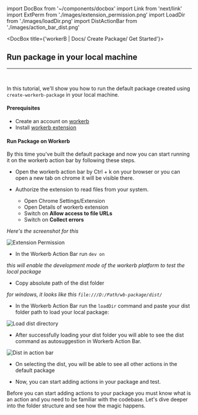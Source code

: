 import DocBox from '~/components/docbox'
import Link from 'next/link'
import ExtPerm from './images/extension_permission.png'
import LoadDir from './images/loadDir.png'
import DistActionBar from './images/action_bar_dist.png'

<DocBox title={'workerB | Docs/ Create Package/ Get Started'}>

## **Run package in your local machine**
<hr/>
<br/>

In this tutorial, we'll show you how to run the default package created using `create-workerb-package` in your local machine.

#### Prerequisites

- Create an account on [workerb](https://dashboard.workerb.app/signup)
- Install [workerb extension](https://chrome.google.com/webstore/detail/workerb/jdbakbjkiklbibfccegfejjdlcgpnnpe)

#### Run Package on Workerb

By this time you've built the default package and now you can start running it on the workerb action bar by following these steps.

- Open the workerb action bar by Ctrl + k on your browser or you can open a new tab on chrome it will be visible there.

- Authorize the extension to read files from your system.

    - Open Chrome Settings/Extension
    - Open Details of workerb extension
    - Switch on **Allow access to file URLs**
    - Switch on **Collect errors**

_Here's the screenshot for this_

<img 
src={ExtPerm}
alt="Extension Permission"
height={80}
width={650}
/>

- In the Workerb Action Bar run `dev on`

_this will enable the development mode of the workerb platform to test the local package_

- Copy absolute path of the dist folder

_for windows, it looks like this `file:///D:/Path/wb-package/dist/`_

- In the Workerb Action Bar run the `loadDir` command and paste your dist folder path to load your local package:

<img 
src={LoadDir}
alt="Load dist directory"
height={40}
width={400}
/>

- After successfully loading your dist folder you will able to see the dist command as autosuggestion in Workerb Action Bar.

<img
src={DistActionBar}
alt="Dist in action bar"
height={80}
width={350}
/>

- On selecting the dist, you will be able to see all other actions in the default package

- Now, you can start adding actions in your package and test.

Before you can start adding actions to your package you must know what is an action and you need to be familiar with the codebase. Let's <Link href="/how-tos/deepDive">dive deeper into the folder structure</Link> and see how the magic happens.

</DocBox>